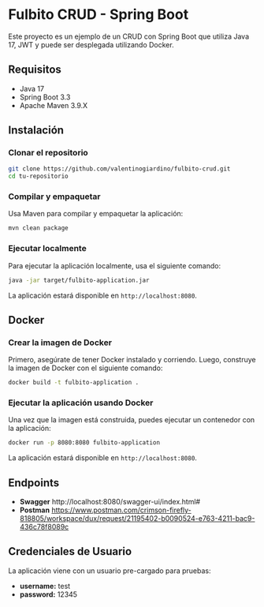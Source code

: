 
# Fulbito CRUD - Spring Boot

Este proyecto es un ejemplo de un CRUD con Spring Boot que utiliza Java 17, JWT y puede ser desplegada utilizando Docker. 

## Requisitos

- Java 17
- Spring Boot 3.3
- Apache Maven 3.9.X

## Instalación

### Clonar el repositorio

```bash
git clone https://github.com/valentinogiardino/fulbito-crud.git
cd tu-repositorio
```

### Compilar y empaquetar

Usa Maven para compilar y empaquetar la aplicación:

```bash
mvn clean package
```

### Ejecutar localmente

Para ejecutar la aplicación localmente, usa el siguiente comando:

```bash
java -jar target/fulbito-application.jar
```

La aplicación estará disponible en `http://localhost:8080`.

## Docker

### Crear la imagen de Docker

Primero, asegúrate de tener Docker instalado y corriendo. Luego, construye la imagen de Docker con el siguiente comando:

```bash
docker build -t fulbito-application .
```

### Ejecutar la aplicación usando Docker

Una vez que la imagen está construida, puedes ejecutar un contenedor con la aplicación:

```bash
docker run -p 8080:8080 fulbito-application
```

La aplicación estará disponible en `http://localhost:8080`.

## Endpoints

- **Swagger** http://localhost:8080/swagger-ui/index.html#
- **Postman** https://www.postman.com/crimson-firefly-818805/workspace/dux/request/21195402-b0090524-e763-4211-bac9-436c78f8089c

## Credenciales de Usuario

La aplicación viene con un usuario pre-cargado para pruebas:

- **username:** test
- **password:** 12345

